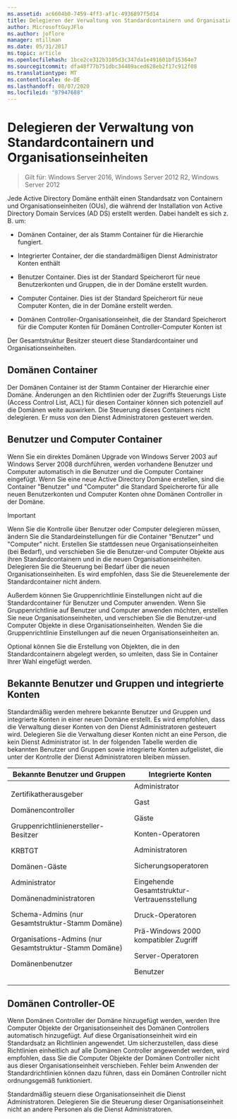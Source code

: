 ```yaml
---
ms.assetid: ac6604b0-7459-4ff3-af1c-4936897f5d14
title: Delegieren der Verwaltung von Standardcontainern und Organisationseinheiten
author: MicrosoftGuyJFlo
ms.author: joflore
manager: mtillman
ms.date: 05/31/2017
ms.topic: article
ms.openlocfilehash: 1bce2ce312b3105d3c347da1e491601bf15364e7
ms.sourcegitcommit: dfa48f77b751dbc34409aced628eb2f17c912f08
ms.translationtype: MT
ms.contentlocale: de-DE
ms.lasthandoff: 08/07/2020
ms.locfileid: "87947688"
---
```

# <a name="delegating-administration-of-default-containers-and-ous"></a>Delegieren der Verwaltung von Standardcontainern und Organisationseinheiten

>Gilt für: Windows Server 2016, Windows Server 2012 R2, Windows Server 2012

Jede Active Directory Domäne enthält einen Standardsatz von Containern und Organisationseinheiten (OUs), die während der Installation von Active Directory Domain Services (AD DS) erstellt werden. Dabei handelt es sich z. B. um:

-   Domänen Container, der als Stamm Container für die Hierarchie fungiert.

-   Integrierter Container, der die standardmäßigen Dienst Administrator Konten enthält

-   Benutzer Container. Dies ist der Standard Speicherort für neue Benutzerkonten und Gruppen, die in der Domäne erstellt wurden.

-   Computer Container. Dies ist der Standard Speicherort für neue Computer Konten, die in der Domäne erstellt werden.

-   Domänen Controller-Organisationseinheit, die der Standard Speicherort für die Computer Konten für Domänen Controller-Computer Konten ist

Der Gesamtstruktur Besitzer steuert diese Standardcontainer und Organisationseinheiten.

## <a name="domain-container"></a>Domänen Container
Der Domänen Container ist der Stamm Container der Hierarchie einer Domäne. Änderungen an den Richtlinien oder der Zugriffs Steuerungs Liste (Access Control List, ACL) für diesen Container können sich potenziell auf die Domänen weite auswirken. Die Steuerung dieses Containers nicht delegieren. Er muss von den Dienst Administratoren gesteuert werden.

## <a name="users-and-computers-containers"></a>Benutzer und Computer Container
Wenn Sie ein direktes Domänen Upgrade von Windows Server 2003 auf Windows Server 2008 durchführen, werden vorhandene Benutzer und Computer automatisch in die Benutzer und die Computer Container eingefügt. Wenn Sie eine neue Active Directory Domäne erstellen, sind die Container "Benutzer" und "Computer" die Standard Speicherorte für alle neuen Benutzerkonten und Computer Konten ohne Domänen Controller in der Domäne.

> [!IMPORTANT]
> Wenn Sie die Kontrolle über Benutzer oder Computer delegieren müssen, ändern Sie die Standardeinstellungen für die Container "Benutzer" und "Computer" nicht. Erstellen Sie stattdessen neue Organisationseinheiten (bei Bedarf), und verschieben Sie die Benutzer-und Computer Objekte aus ihren Standardcontainern und in die neuen Organisationseinheiten. Delegieren Sie die Steuerung bei Bedarf über die neuen Organisationseinheiten. Es wird empfohlen, dass Sie die Steuerelemente der Standardcontainer nicht ändern.

Außerdem können Sie Gruppenrichtlinie Einstellungen nicht auf die Standardcontainer für Benutzer und Computer anwenden. Wenn Sie Gruppenrichtlinie auf Benutzer und Computer anwenden möchten, erstellen Sie neue Organisationseinheiten, und verschieben Sie die Benutzer-und Computer Objekte in diese Organisationseinheiten. Wenden Sie die Gruppenrichtlinie Einstellungen auf die neuen Organisationseinheiten an.

Optional können Sie die Erstellung von Objekten, die in den Standardcontainern abgelegt werden, so umleiten, dass Sie in Container Ihrer Wahl eingefügt werden.

## <a name="well-known-users-and-groups-and-built-in-accounts"></a>Bekannte Benutzer und Gruppen und integrierte Konten
Standardmäßig werden mehrere bekannte Benutzer und Gruppen und integrierte Konten in einer neuen Domäne erstellt. Es wird empfohlen, dass die Verwaltung dieser Konten von den Dienst Administratoren gesteuert wird. Delegieren Sie die Verwaltung dieser Konten nicht an eine Person, die kein Dienst Administrator ist. In der folgenden Tabelle werden die bekannten Benutzer und Gruppen sowie integrierte Konten aufgelistet, die unter der Kontrolle der Dienst Administratoren bleiben müssen.

|Bekannte Benutzer und Gruppen|Integrierte Konten|
|--------------------------------|----------------------|
|Zertifikatherausgeber<p>Domänencontroller<p>Gruppenrichtlinienersteller-Besitzer<p>KRBTGT<p>Domänen-Gäste<p>Administrator<p>Domänenadministratoren<p>Schema-Admins (nur Gesamtstruktur-Stamm Domäne)<p>Organisations-Admins (nur Gesamtstruktur-Stamm Domäne)<p>Domänenbenutzer|Administrator<p>Gast<p>Gäste<p>Konten-Operatoren<p>Administratoren<p>Sicherungsoperatoren<p>Eingehende Gesamtstruktur-Vertrauensstellung<p>Druck-Operatoren<p>Prä-Windows 2000 kompatibler Zugriff<p>Server-Operatoren<p>Benutzer|

## <a name="domain-controller-ou"></a>Domänen Controller-OE
Wenn Domänen Controller der Domäne hinzugefügt werden, werden Ihre Computer Objekte der Organisationseinheit des Domänen Controllers automatisch hinzugefügt. Auf diese Organisationseinheit wird ein Standardsatz an Richtlinien angewendet. Um sicherzustellen, dass diese Richtlinien einheitlich auf alle Domänen Controller angewendet werden, wird empfohlen, dass Sie die Computer Objekte der Domänen Controller nicht aus dieser Organisationseinheit verschieben. Fehler beim Anwenden der Standardrichtlinien können dazu führen, dass ein Domänen Controller nicht ordnungsgemäß funktioniert.

Standardmäßig steuern diese Organisationseinheit die Dienst Administratoren. Delegieren Sie die Steuerung dieser Organisationseinheit nicht an andere Personen als die Dienst Administratoren.



